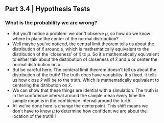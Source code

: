 ## Part 3.4 | Hypothesis Tests

### What is the probability we are wrong?



- But you'll notice a problem: we don't observe $\mu$, so how do we know where to place the center of the normal distribution?
- Well maybe you've noticed, the central limit theorem tells us about the distribution of $\bar{x}$ around $\mu$, which is mathematically equivalent to the distribution of the 'closeness' of $\bar{x}$ to $\mu$. So it's mathematically equivalent to either talk about the distribution of closeness of $\bar{x}$ and $\mu$ or center the normal distribution on $\bar{x}$.
- But be careful here. The centeral limit theorem doesn't tell us about the distribution of the truth! The truth does have variability. It's fixed. It tells us how close $\bar{x}$ will be to the truth. Which is mathematically equivalent to centering the ditribution on $\bar{x}$.
- We can show that these things are idential with a simulation. The truth is in the confidence interval around the sample mean every time the sample mean is in the confidence interval around the turth. 
- All we've done here is change the centerpoint. This shift means we don't have to know $\mu$ to determine how confident we are about the location of the truth!!!
